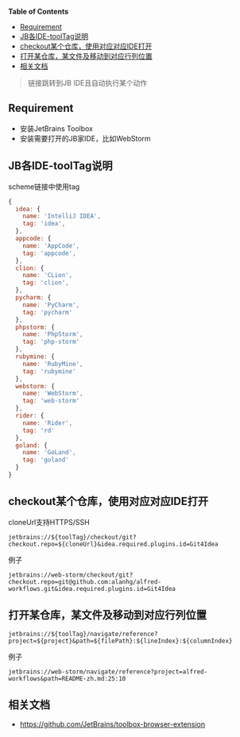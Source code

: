 <!-- START doctoc generated TOC please keep comment here to allow auto update -->
<!-- DON'T EDIT THIS SECTION, INSTEAD RE-RUN doctoc TO UPDATE -->
**Table of Contents**

- [Requirement](#requirement)
- [JB各IDE-toolTag说明](#jb%E5%90%84ide-tooltag%E8%AF%B4%E6%98%8E)
- [checkout某个仓库，使用对应对应IDE打开](#checkout%E6%9F%90%E4%B8%AA%E4%BB%93%E5%BA%93%E4%BD%BF%E7%94%A8%E5%AF%B9%E5%BA%94%E5%AF%B9%E5%BA%94ide%E6%89%93%E5%BC%80)
- [打开某仓库，某文件及移动到对应行列位置](#%E6%89%93%E5%BC%80%E6%9F%90%E4%BB%93%E5%BA%93%E6%9F%90%E6%96%87%E4%BB%B6%E5%8F%8A%E7%A7%BB%E5%8A%A8%E5%88%B0%E5%AF%B9%E5%BA%94%E8%A1%8C%E5%88%97%E4%BD%8D%E7%BD%AE)
- [相关文档](#%E7%9B%B8%E5%85%B3%E6%96%87%E6%A1%A3)

<!-- END doctoc generated TOC please keep comment here to allow auto update -->

> 链接跳转到JB IDE且自动执行某个动作

## Requirement
- 安装JetBrains Toolbox
- 安装需要打开的JB家IDE，比如WebStorm

## JB各IDE-toolTag说明

scheme链接中使用tag

```js
{
  idea: {
    name: 'IntelliJ IDEA',
    tag: 'idea',
  },
  appcode: {
    name: 'AppCode',
    tag: 'appcode',
  },
  clion: {
    name: 'CLion',
    tag: 'clion',
  },
  pycharm: {
    name: 'PyCharm',
    tag: 'pycharm'
  },
  phpstorm: {
    name: 'PhpStorm',
    tag: 'php-storm'
  },
  rubymine: {
    name: 'RubyMine',
    tag: 'rubymine'
  },
  webstorm: {
    name: 'WebStorm',
    tag: 'web-storm'
  },
  rider: {
    name: 'Rider',
    tag: 'rd'
  },
  goland: {
    name: 'GoLand',
    tag: 'goland'
  }
}
```

## checkout某个仓库，使用对应对应IDE打开

cloneUrl支持HTTPS/SSH

```
jetbrains://${toolTag}/checkout/git?checkout.repo=${cloneUrl}&idea.required.plugins.id=Git4Idea
```

例子
```
jetbrains://web-storm/checkout/git?checkout.repo=git@github.com:alanhg/alfred-workflows.git&idea.required.plugins.id=Git4Idea
```


## 打开某仓库，某文件及移动到对应行列位置

```
jetbrains://${toolTag}/navigate/reference?project=${project}&path=${filePath}:${lineIndex}:${columnIndex}
```

例子
```
jetbrains://web-storm/navigate/reference?project=alfred-workflows&path=README-zh.md:25:10
```


## 相关文档
- https://github.com/JetBrains/toolbox-browser-extension
